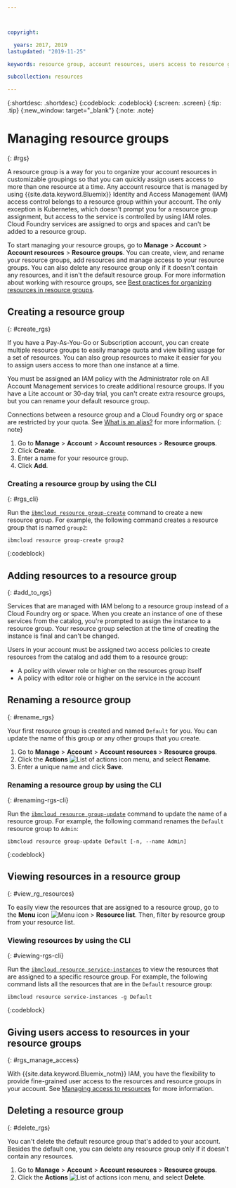 ```yaml
---



copyright:

  years: 2017, 2019
lastupdated: "2019-11-25"

keywords: resource group, account resources, users access to resource groups, create resource group

subcollection: resources

---
```


{:shortdesc: .shortdesc}
{:codeblock: .codeblock}
{:screen: .screen}
{:tip: .tip}
{:new_window: target="_blank"}
{:note: .note}

# Managing resource groups
{: #rgs}

A resource group is a way for you to organize your account resources in customizable groupings so that you can quickly assign users access to more than one resource at a time. Any account resource that is managed by using {{site.data.keyword.Bluemix}} Identity and Access Management (IAM) access control belongs to a resource group within your account. The only exception is Kubernetes, which doesn't prompt you for a resource group assignment, but access to the service is controlled by using IAM roles. Cloud Foundry services are assigned to orgs and spaces and can't be added to a resource group.

To start managing your resource groups, go to **Manage** > **Account** > **Account resources** > **Resource groups**. You can create, view, and rename your resource groups, add resources and manage access to your resource groups. You can also delete any resource group only if it doesn't contain any resources, and it isn't the default resource group. For more information about working with resource groups, see [Best practices for organizing resources in resource groups](/docs/resources?topic=resources-bp_resourcegroups).

## Creating a resource group
{: #create_rgs}

If you have a Pay-As-You-Go or Subscription account, you can create multiple resource groups to easily manage quota and view billing usage for a set of resources. You can also group resources to make it easier for you to assign users access to more than one instance at a time.  

You must be assigned an IAM policy with the Administrator role on All Account Management services to create additional resource groups. If you have a Lite account or 30-day trial, you can't create extra resource groups, but you can rename your default resource group.

Connections between a resource group and a Cloud Foundry org or space are restricted by your quota. See [What is an alias?](/docs/resources?topic=resources-connect_app#what_is_alias) for more information.
{: note}

1. Go to **Manage** > **Account** > **Account resources** > **Resource groups**.
2. Click **Create**.
3. Enter a name for your resource group. 
4. Click **Add**.

### Creating a resource group by using the CLI
{: #rgs_cli}

Run the [`ibmcloud resource group-create`](/docs/cli/reference/ibmcloud?topic=cloud-cli-ibmcloud_commands_resource#ibmcloud_resource_group_create) command to create a new resource group. For example, the following command creates a resource group that is named `group2`:

```
ibmcloud resource group-create group2
```
{:codeblock}

## Adding resources to a resource group
{: #add_to_rgs}

Services that are managed with IAM belong to a resource group instead of a Cloud Foundry org or space. When you create an instance of one of these services from the catalog, you're prompted to assign the instance to a resource group. Your resource group selection at the time of creating the instance is final and can't be changed.

Users in your account must be assigned two access policies to create resources from the catalog and add them to a resource group:

* A policy with viewer role or higher on the resources group itself
* A policy with editor role or higher on the service in the account

## Renaming a resource group
{: #rename_rgs}

Your first resource group is created and named `Default` for you. You can update the name of this group or any other groups that you create.

1. Go to **Manage** > **Account** > **Account resources** > **Resource groups**.
2. Click the **Actions** ![List of actions icon](../icons/action-menu-icon.svg) menu, and select **Rename**.
3. Enter a unique name and click **Save**.

### Renaming a resource group by using the CLI
{: #renaming-rgs-cli}

Run the [`ibmcloud resource group-update`](/docs/cli/reference/ibmcloud?topic=cloud-cli-ibmcloud_commands_resource#ibmcloud_resource_group_update) command to update the name of a resource group. For example, the following command renames the `Default` resource group to `Admin`:

```
ibmcloud resource group-update Default [-n, --name Admin]
```
{:codeblock}

## Viewing resources in a resource group
{: #view_rg_resources}

To easily view the resources that are assigned to a resource group, go to the **Menu** icon ![Menu icon](../icons/icon_hamburger.svg) > **Resource list**. Then, filter by resource group from your resource list. 

### Viewing resources by using the CLI
{: #viewing-rgs-cli}

Run the [`ibmcloud resource service-instances`](/docs/cli/reference/ibmcloud?topic=cloud-cli-ibmcloud_commands_resource#ibmcloud_resource_service_instances) to view the resources that are assigned to a specific resource group. For example, the following command lists all the resources that are in the `Default` resource group:

```
ibmcloud resource service-instances -g Default
```
{:codeblock}

## Giving users access to resources in your resource groups
{: #rgs_manage_access}

With {{site.data.keyword.Bluemix_notm}} IAM, you have the flexibility to provide fine-grained user access to the resources and resource groups in your account. See [Managing access to resources](/docs/iam?topic=iam-iammanidaccser) for more information. 

## Deleting a resource group 
{: #delete_rgs}

You can't delete the default resource group that's added to your account. Besides the default one, you can delete any resource group only if it doesn't contain any resources. 

1. Go to **Manage** > **Account** > **Account resources** > **Resource groups**.
2. Click the **Actions** ![List of actions icon](../icons/action-menu-icon.svg) menu, and select **Delete**.
